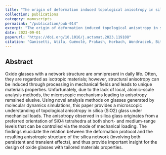 ```yaml
---
title: "The origin of deformation induced topological anisotropy in silica glass"
collection: publications
category: manuscripts
permalink: "/publication/pub-014"
excerpt: "The origin of deformation induced topological anisotropy in silica glass"
date: 2023-09-01
paperurl: "https://doi.org/10.1016/j.actamat.2023.119108"
citation: "Ganisetti, Atila, Guénolé, Prakash, Horbach, Wondraczek, Bitzek. \"The origin of deformation induced topological anisotropy in silica glass.\" <i>Acta Materialia</i>. 257()."
---
```


## Abstract
Oxide glasses with a network structure are omnipresent in daily life. Often, they are regarded as isotropic materials; however, structural anisotropy can be induced through processing in mechanical fields and leads to unique materials properties. Unfortunately, due to the lack of local, atomic-scale analysis methods, the microscopic mechanisms leading to anisotropy remained elusive. Using novel analysis methods on glasses generated by molecular dynamics simulations, this paper provides a microscopic understanding of topological anisotropy in silica (SiO2) glass under mechanical loads. The anisotropy observed in silica glass originates from a preferred orientation of SiO4 tetrahedra at both short- and medium-range levels that can be controlled via the mode of mechanical loading. The findings elucidate the relation between the deformation protocol and the resulting anisotropic structure of the silica network (involving both persistent and transient effects), and thus provide important insight for the design of oxide glasses with tailored materials properties.